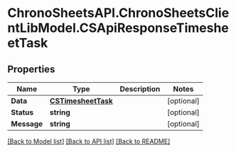 # ChronoSheetsAPI.ChronoSheetsClientLibModel.CSApiResponseTimesheetTask
## Properties

Name | Type | Description | Notes
------------ | ------------- | ------------- | -------------
**Data** | [**CSTimesheetTask**](CSTimesheetTask.md) |  | [optional] 
**Status** | **string** |  | [optional] 
**Message** | **string** |  | [optional] 

[[Back to Model list]](../README.md#documentation-for-models) [[Back to API list]](../README.md#documentation-for-api-endpoints) [[Back to README]](../README.md)

